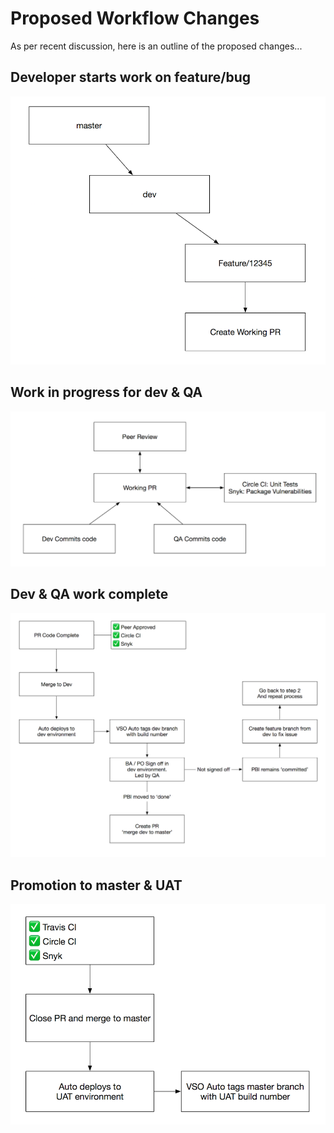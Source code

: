 # Proposed Workflow Changes

As per recent discussion, here is an outline of the proposed changes...

## Developer starts work on feature/bug

![work-starts](https://github.com/DFEAGILEDEVOPS/MTC/blob/cd3898d3cba00fd73f791341152b8a1abd8479c8/deploy/workflow/work-starts.png)

## Work in progress for dev & QA

![work-in-progress](https://github.com/DFEAGILEDEVOPS/MTC/blob/cd3898d3cba00fd73f791341152b8a1abd8479c8/deploy/workflow/work-in-progress-review.png)

## Dev & QA work complete

![dev-qa-complete](https://github.com/DFEAGILEDEVOPS/MTC/blob/cd3898d3cba00fd73f791341152b8a1abd8479c8/deploy/workflow/dev-qa-complete.png)

## Promotion to master & UAT

![promotion-to-master](https://github.com/DFEAGILEDEVOPS/MTC/blob/cd3898d3cba00fd73f791341152b8a1abd8479c8/deploy/workflow/promotion-to-master.png)

